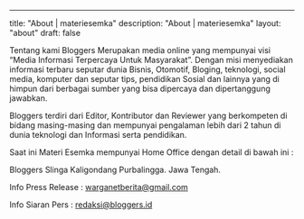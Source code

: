 ---
title: "About | materiesemka"
description: "About | materiesemka"
layout: "about"
draft: false

Tentang kami
Bloggers Merupakan media online yang mempunyai visi “Media Informasi Terpercaya Untuk Masyarakat”. Dengan misi menyediakan informasi terbaru seputar dunia Bisnis, Otomotif, Bloging, teknologi, social media, komputer dan seputar tips, pendidikan Sosial dan lainnya yang di himpun dari berbagai sumber yang bisa dipercaya dan dipertanggung jawabkan.

Bloggers terdiri dari Editor, Kontributor dan Reviewer yang berkompeten di bidang masing-masing dan mempunyai pengalaman lebih dari 2 tahun di dunia teknologi dan Informasi serta pendidikan.

Saat ini Materi Esemka mempunyai Home Office dengan detail di bawah ini :

Bloggers
Slinga
Kaligondang
Purbalingga. Jawa Tengah.

Info Press Release : warganetberita@gmail.com

Info Siaran Pers : redaksi@bloggers.id